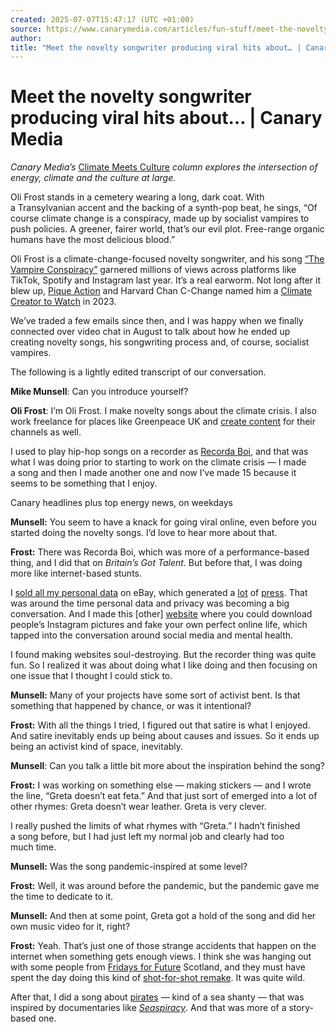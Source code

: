 ```yaml
---
created: 2025-07-07T15:47:17 (UTC +01:00)
source: https://www.canarymedia.com/articles/fun-stuff/meet-the-novelty-songwriter-producing-viral-hits-about-climate-change
author: 
title: "Meet the novelty songwriter producing viral hits about… | Canary Media"
---
```


# Meet the novelty songwriter producing viral hits about… | Canary Media

_Canary Media’s_ [Climate Meets Culture](https://www.canarymedia.com/articles/columns/friday-social-where-climate-meets-the-internet) _column explores the intersection of energy, climate and the culture at large._

Oli Frost stands in a cemetery wearing a long, dark coat. With a Transylvanian accent and the backing of a synth-pop beat, he sings, “Of course climate change is a conspiracy, made up by socialist vampires to push policies. A greener, fairer world, that’s our evil plot. Free-range organic humans have the most delicious blood.”

Oli Frost is a climate-change-focused novelty songwriter, and his song [“The Vampire Conspiracy”](https://www.youtube.com/watch?v=M9-v5bH7EPE&t=15s) garnered millions of views across platforms like TikTok, Spotify and Instagram last year. It’s a real earworm. Not long after it blew up, [Pique Action](https://www.canarymedia.com/articles/fun-stuff/micro-documentaries-on-climatetech-the-electrify-everything-online-community-and-more) and Harvard Chan C-Change named him a [Climate Creator to Watch](https://climatecreatorstowatch.com/) in 2023.

We’ve traded a few emails since then, and I was happy when we finally connected over video chat in August to talk about how he ended up creating novelty songs, his songwriting process and, of course, socialist vampires.  

The following is a lightly edited transcript of our conversation.

**Mike Munsell**: Can you introduce yourself?

**Oli Frost**: I’m Oli Frost. I make novelty songs about the climate crisis. I also work freelance for places like Greenpeace UK and [create content](https://olifro.st/blog/oli-frost-with-greenpeace-uk/) for their channels as well.

I used to play hip-hop songs on a recorder as [Recorda Boi](https://www.youtube.com/watch?v=52dnwXso6bs), and that was what I was doing prior to starting to work on the climate crisis — I made a song and then I made another one and now I’ve made 15 because it seems to be something that I enjoy.  

Canary headlines plus top energy news, on weekdays

****Munsell:**** You seem to have a knack for going viral online, even before you started doing the novelty songs. I’d love to hear more about that.

**Frost:** There was Recorda Boi, which was more of a performance-based thing, and I did that on _Britain’s Got Talent_. But before that, I was doing more like internet-based stunts.

I [sold all my personal data](https://www.vice.com/en/article/3k4ay8/sell-facebook-data-ebay-oli-frost) on eBay, which generated a [lot](https://www.cnet.com/culture/you-can-buy-oli-frost-personal-facebook-data-just-not-on-ebay/) of [press](https://nypost.com/2018/05/30/facebook-user-auctions-his-personal-data-on-ebay-for-99-cents/?itm_source=parsely-api?itm_campaign=parsely_recommended_widget-2&itmMedium=site_widget&itmSource=parsely_recommended_widget&itm_content=widget_item-1). That was around the time personal data and privacy was becoming a big conversation. And I made this \[other\] [website](https://olifro.st/blog/lifefaker/) where you could download people’s Instagram pictures and fake your own perfect online life, which tapped into the conversation around social media and mental health.

I found making websites soul-destroying. But the recorder thing was quite fun. So I realized it was about doing what I like doing and then focusing on one issue that I thought I could stick to.

**Munsell:** Many of your projects have some sort of activist bent. Is that something that happened by chance, or was it intentional?

**Frost:** With all the things I tried, I figured out that satire is what I enjoyed. And satire inevitably ends up being about causes and issues. So it ends up being an activist kind of space, inevitably.  

**Munsell**: Can you talk a little bit more about the inspiration behind the song?

**Frost:** I was working on something else — making stickers — and I wrote the line, “Greta doesn’t eat feta.” And that just sort of emerged into a lot of other rhymes: Greta doesn’t wear leather. Greta is very clever.

I really pushed the limits of what rhymes with “Greta.” I hadn’t finished a song before, but I had just left my normal job and clearly had too much time.

**Munsell:** Was the song pandemic-inspired at some level?

**Frost:** Well, it was around before the pandemic, but the pandemic gave me the time to dedicate to it.

**Munsell:** And then at some point, Greta got a hold of the song and did her own music video for it, right?

**Frost:** Yeah. That’s just one of those strange accidents that happen on the internet when something gets enough views. I think she was hanging out with some people from [Fridays for Future](https://fridaysforfuture.org/) Scotland, and they must have spent the day doing this kind of [shot-for-shot remake](https://www.youtube.com/watch?v=xdwXHTJyq94). It was quite wild.

After that, I did a song about [pirates](https://www.youtube.com/watch?v=_0XGC2-d9Gg) — kind of a sea shanty — that was inspired by documentaries like [_Seaspiracy_](https://www.seaspiracy.org/). And that was more of a story-based one.
